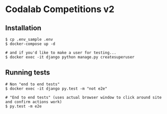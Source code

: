 # Codalab Competitions v2

## Installation


```
$ cp .env_sample .env
$ docker-compose up -d

# and if you'd like to make a user for testing...
$ docker exec -it django python manage.py createsuperuser
```

## Running tests

```
# Non "end to end tests"
$ docker exec -it django py.test -m "not e2e"

# "End to end tests" (uses actual browser window to click around site and confirm actions work)
$ py.test -m e2e
```